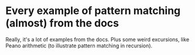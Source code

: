# Every example of pattern matching (almost) from the docs

Really, it's a lot of examples from the docs. Plus some weird excursions, like Peano arithmetic (to illustrate pattern matching in recursion).
